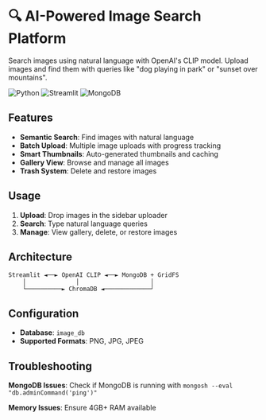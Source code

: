 # 🔍 AI-Powered Image Search Platform

Search images using natural language with OpenAI's CLIP model. Upload images and find them with queries like "dog playing in park" or "sunset over mountains".

![Python](https://img.shields.io/badge/python-v3.8+-blue.svg) ![Streamlit](https://img.shields.io/badge/streamlit-v1.28+-red.svg) ![MongoDB](https://img.shields.io/badge/mongodb-v6.0+-green.svg)

## Features

- **Semantic Search**: Find images with natural language
- **Batch Upload**: Multiple image uploads with progress tracking
- **Smart Thumbnails**: Auto-generated thumbnails and caching
- **Gallery View**: Browse and manage all images
- **Trash System**: Delete and restore images


## Usage

1. **Upload**: Drop images in the sidebar uploader
2. **Search**: Type natural language queries 
3. **Manage**: View gallery, delete, or restore images

## Architecture

```
Streamlit ◄──► OpenAI CLIP ◄──► MongoDB + GridFS
    │              │                    │
    └──────────► ChromaDB ◄─────────────┘
```

## Configuration

- **Database**: `image_db`
- **Supported Formats**: PNG, JPG, JPEG


## Troubleshooting

**MongoDB Issues**: Check if MongoDB is running with `mongosh --eval "db.adminCommand('ping')"`

**Memory Issues**: Ensure 4GB+ RAM available
